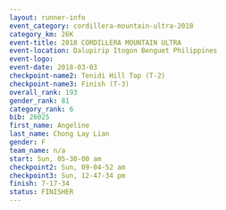 ```yaml
---
layout: runner-info 
event_category: cordillera-mountain-ultra-2018 
category_km: 26K 
event-title: 2018 CORDILLERA MOUNTAIN ULTRA 
event-location: Dalupirip Itogon Benguet Philippines 
event-logo: 
event-date: 2018-03-03 
checkpoint-name2: Tenidi Hill Top (T-2) 
checkpoint-name3: Finish (T-3) 
overall_rank: 193
gender_rank: 81
category_rank: 6
bib: 26025
first_name: Angeline
last_name: Chong Lay Lian
gender: F
team_name: n/a
start: Sun, 05-30-00 am
checkpoint2: Sun, 09-04-52 am
checkpoint3: Sun, 12-47-34 pm
finish: 7-17-34
status: FINISHER
---
```

